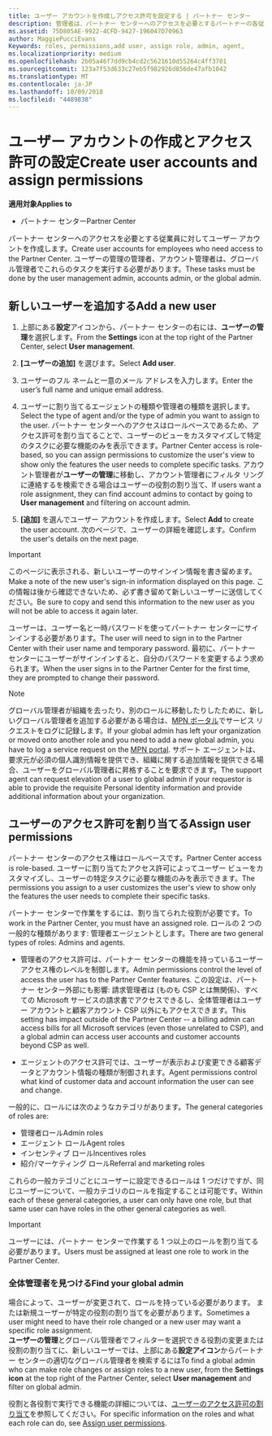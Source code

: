 ```yaml
---
title: ユーザー アカウントを作成しアクセス許可を設定する | パートナー センター
description: 管理者は、パートナー センターへのアクセスを必要とするパートナーの各従業員に対してユーザー アカウントを作成します。
ms.assetid: 75D805AE-9922-4CFD-9427-196047D70963
author: MaggiePucciEvans
Keywords: roles, permissions,add user, assign role, admin, agent,
ms.localizationpriority: medium
ms.openlocfilehash: 2b05a46f7dd9cb4cd2c5621610d55264c4ff3701
ms.sourcegitcommit: 123a7f53d633c27eb5f982926d856de47afb1042
ms.translationtype: MT
ms.contentlocale: ja-JP
ms.lasthandoff: 10/09/2018
ms.locfileid: "4489838"
---
```

# <a name="create-user-accounts-and-assign-permissions"></a><span data-ttu-id="7589c-103">ユーザー アカウントの作成とアクセス許可の設定</span><span class="sxs-lookup"><span data-stu-id="7589c-103">Create user accounts and assign permissions</span></span>

**<span data-ttu-id="7589c-104">適用対象</span><span class="sxs-lookup"><span data-stu-id="7589c-104">Applies to</span></span>**

-  <span data-ttu-id="7589c-105">パートナー センター</span><span class="sxs-lookup"><span data-stu-id="7589c-105">Partner Center</span></span>

<span data-ttu-id="7589c-106">パートナー センターへのアクセスを必要とする従業員に対してユーザー アカウントを作成します。</span><span class="sxs-lookup"><span data-stu-id="7589c-106">Create user accounts for employees who need access to the Partner Center.</span></span> <span data-ttu-id="7589c-107">ユーザーの管理の管理者、アカウント管理者は、グローバル管理者でこれらのタスクを実行する必要があります。</span><span class="sxs-lookup"><span data-stu-id="7589c-107">These tasks must be done by the user management admin, accounts admin, or the global admin.</span></span> 


## <a name="add-a-new-user"></a><span data-ttu-id="7589c-108">新しいユーザーを追加する</span><span class="sxs-lookup"><span data-stu-id="7589c-108">Add a new user</span></span>

1. <span data-ttu-id="7589c-109">上部にある**設定**アイコンから、パートナー センターの右には、**ユーザーの管理**を選択します。</span><span class="sxs-lookup"><span data-stu-id="7589c-109">From the **Settings** icon at the top right of the Partner Center, select **User management**.</span></span>

2.  <span data-ttu-id="7589c-110">**[ユーザーの追加]** を選びます。</span><span class="sxs-lookup"><span data-stu-id="7589c-110">Select **Add user**.</span></span>

3.  <span data-ttu-id="7589c-111">ユーザーのフル ネームと一意のメール アドレスを入力します。</span><span class="sxs-lookup"><span data-stu-id="7589c-111">Enter the user’s full name and unique email address.</span></span>

4.  <span data-ttu-id="7589c-112">ユーザーに割り当てるエージェントの種類や管理者の種類を選択します。</span><span class="sxs-lookup"><span data-stu-id="7589c-112">Select the type of agent and/or the type of admin you want to assign to the user.</span></span> <span data-ttu-id="7589c-113">パートナー センターへのアクセスはロールベースであるため、アクセス許可を割り当てることで、ユーザーのビューをカスタマイズして特定のタスクに必要な機能のみを表示できます。</span><span class="sxs-lookup"><span data-stu-id="7589c-113">Partner Center access is role-based, so you can assign permissions to customize the user's view to show only the features the user needs to complete specific tasks.</span></span>  <span data-ttu-id="7589c-114">アカウント管理者が**ユーザーの管理**に移動し、アカウント管理者にフィルタ リングに連絡するを検索できる場合はユーザーの役割の割り当て、</span><span class="sxs-lookup"><span data-stu-id="7589c-114">If users want a role assignment, they can find account admins to contact by going to **User management** and filtering on account admin.</span></span>

5.  <span data-ttu-id="7589c-115">**[追加]** を選んでユーザー アカウントを作成します。</span><span class="sxs-lookup"><span data-stu-id="7589c-115">Select **Add** to create the user account.</span></span> <span data-ttu-id="7589c-116">次のページで、ユーザーの詳細を確認します。</span><span class="sxs-lookup"><span data-stu-id="7589c-116">Confirm the user's details on the next page.</span></span>

> [!IMPORTANT]  
> <span data-ttu-id="7589c-117">このページに表示される、新しいユーザーのサインイン情報を書き留めます。</span><span class="sxs-lookup"><span data-stu-id="7589c-117">Make a note of the new user's sign-in information displayed on this page.</span></span> <span data-ttu-id="7589c-118">この情報は後から確認できないため、必ず書き留めて新しいユーザーに送信してください。</span><span class="sxs-lookup"><span data-stu-id="7589c-118">Be sure to copy and send this information to the new user as you will not be able to access it again later.</span></span> 

<span data-ttu-id="7589c-119">ユーザーは、ユーザー名と一時パスワードを使ってパートナー センターにサインインする必要があります。</span><span class="sxs-lookup"><span data-stu-id="7589c-119">The user will need to sign in to the Partner Center with their user name and temporary password.</span></span> <span data-ttu-id="7589c-120">最初に、パートナー センターにユーザーがサインインすると、自分のパスワードを変更するよう求められます。</span><span class="sxs-lookup"><span data-stu-id="7589c-120">When the user signs in to the Partner Center for the first time, they are prompted to change their password.</span></span> 

> [!NOTE]  
>  <span data-ttu-id="7589c-121">グローバル管理者が組織を去ったり、別のロールに移動したりしたために、新しいグローバル管理者を追加する必要がある場合は、[MPN ポータル](https://partner.microsoft.com/support)でサービス リクエストをログに記録します。</span><span class="sxs-lookup"><span data-stu-id="7589c-121">If your global admin has left your organization or moved onto another role and you need to add a new global admin, you have to log a service request on the [MPN portal](https://partner.microsoft.com/support).</span></span> <span data-ttu-id="7589c-122">サポート エージェントは、要求元が必須の個人識別情報を提供でき、組織に関する追加情報を提供できる場合、ユーザーをグローバル管理者に昇格することを要求できます。</span><span class="sxs-lookup"><span data-stu-id="7589c-122">The support agent can request elevation of a user to global admin if your requestor is able to provide the requisite Personal identity information and provide additional information about your organization.</span></span>

## <a name="assign-user-permissions"></a><span data-ttu-id="7589c-123">ユーザーのアクセス許可を割り当てる</span><span class="sxs-lookup"><span data-stu-id="7589c-123">Assign user permissions</span></span>

<span data-ttu-id="7589c-124">パートナー センターのアクセス権はロールベースです。</span><span class="sxs-lookup"><span data-stu-id="7589c-124">Partner Center access is role-based.</span></span> <span data-ttu-id="7589c-125">ユーザーに割り当てたアクセス許可によってユーザー ビューをカスタマイズし、ユーザーの特定タスクに必要な機能のみを表示できます。</span><span class="sxs-lookup"><span data-stu-id="7589c-125">The permissions you assign to a user customizes the user's view to show only the features the user needs to complete their specific tasks.</span></span> 

<span data-ttu-id="7589c-126">パートナー センターで作業をするには、割り当てられた役割が必要です。</span><span class="sxs-lookup"><span data-stu-id="7589c-126">To work in the Partner Center, you must have an assigned role.</span></span>  <span data-ttu-id="7589c-127">ロールの 2 つの一般的な種類があります: 管理者エージェントとします。</span><span class="sxs-lookup"><span data-stu-id="7589c-127">There are two general types of roles: Admins and agents.</span></span>

- <span data-ttu-id="7589c-128">管理者のアクセス許可は、パートナー センターの機能を持っているユーザー アクセス権のレベルを制御します。</span><span class="sxs-lookup"><span data-stu-id="7589c-128">Admin permissions control the level of access the user has to the Partner Center features.</span></span> <span data-ttu-id="7589c-129">この設定は、パートナー センター外部にも影響: 請求管理者は (ものも CSP とは無関係)、すべての Microsoft サービスの請求書でアクセスできるし、全体管理者はユーザー アカウントと顧客アカウント CSP 以外にもアクセスできます。</span><span class="sxs-lookup"><span data-stu-id="7589c-129">This setting has impact outside of the Partner Center -- a billing admin can access bills for all Microsoft services (even those unrelated to CSP), and a global admin can access user accounts and customer accounts beyond CSP as well.</span></span>

- <span data-ttu-id="7589c-130">エージェントのアクセス許可では、ユーザーが表示および変更できる顧客データとアカウント情報の種類が制御されます。</span><span class="sxs-lookup"><span data-stu-id="7589c-130">Agent permissions control what kind of customer data and account information the user can see and change.</span></span>
    
<span data-ttu-id="7589c-131">一般的に、ロールには次のようなカテゴリがあります。</span><span class="sxs-lookup"><span data-stu-id="7589c-131">The general categories of roles are:</span></span> 
- <span data-ttu-id="7589c-132">管理者ロール</span><span class="sxs-lookup"><span data-stu-id="7589c-132">Admin roles</span></span>
- <span data-ttu-id="7589c-133">エージェント ロール</span><span class="sxs-lookup"><span data-stu-id="7589c-133">Agent roles</span></span>
- <span data-ttu-id="7589c-134">インセンティブ ロール</span><span class="sxs-lookup"><span data-stu-id="7589c-134">Incentives roles</span></span>
- <span data-ttu-id="7589c-135">紹介/マーケティング ロール</span><span class="sxs-lookup"><span data-stu-id="7589c-135">Referral and marketing roles</span></span>


<span data-ttu-id="7589c-136">これらの一般カテゴリごとにユーザーに設定できるロールは 1 つだけですが、同じユーザーについて、一般カテゴリのロールを指定することは可能です。</span><span class="sxs-lookup"><span data-stu-id="7589c-136">Within each of these general categories, a user can only have one role, but that same user can have roles in the other general categories as well.</span></span> 

>[!Important]
><span data-ttu-id="7589c-137">ユーザーには、パートナー センターで作業する 1 つ以上のロールを割り当てる必要があります。</span><span class="sxs-lookup"><span data-stu-id="7589c-137">Users must be assigned at least one role to work in the Partner Center.</span></span>


### <a name="find-your-global-admin"></a><span data-ttu-id="7589c-138">全体管理者を見つける</span><span class="sxs-lookup"><span data-stu-id="7589c-138">Find your global admin</span></span>

<span data-ttu-id="7589c-139">場合によって、ユーザーが変更されて、ロールを持っている必要があります。 または新規ユーザーが特定の役割の割り当てを必要があります。</span><span class="sxs-lookup"><span data-stu-id="7589c-139">Sometimes a user might need to have their role changed or a new user may want a specific role assignment.</span></span>  
<span data-ttu-id="7589c-140">**ユーザーの管理**とグローバル管理者でフィルターを選択できる役割の変更または役割の割り当てに、新しいユーザーでは、上部にある**設定アイコン**からパートナー センターの適切なグローバル管理者を検索するには</span><span class="sxs-lookup"><span data-stu-id="7589c-140">To find a global admin who can make role changes or assign roles to a new user, from the **Settings icon** at the top right of the Partner Center, select **User management** and filter on global admin.</span></span> 

<span data-ttu-id="7589c-141">役割と各役割で実行できる機能の詳細については、[ユーザーのアクセス許可の割り当て](permissions-overview.md)を参照してください。</span><span class="sxs-lookup"><span data-stu-id="7589c-141">For specific information on the roles and what each role can do, see [Assign user permissions](permissions-overview.md).</span></span>






